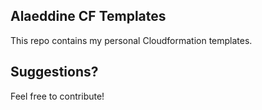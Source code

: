 ## Alaeddine CF Templates
This repo contains my personal Cloudformation templates. 


## Suggestions?
Feel free to contribute!

